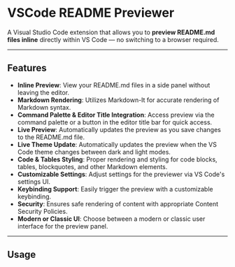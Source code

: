 # VSCode README Previewer

A Visual Studio Code extension that allows you to **preview README.md files inline** directly within VS Code — no switching to a browser required.

---

## Features

- **Inline Preview**: View your README.md files in a side panel without leaving the editor.
- **Markdown Rendering**: Utilizes Markdown-It for accurate rendering of Markdown syntax.
- **Command Palette & Editor Title Integration**: Access preview via the command palette or a button in the editor title bar for quick access.
- **Live Preview**: Automatically updates the preview as you save changes to the README.md file.
- **Live Theme Update**: Automatically updates the preview when the VS Code theme changes between dark and light modes.
- **Code & Tables Styling**: Proper rendering and styling for code blocks, tables, blockquotes, and other Markdown elements.
- **Customizable Settings**: Adjust settings for the previewer via VS Code's settings UI.
- **Keybinding Support**: Easily trigger the preview with a customizable keybinding.
- **Security**: Ensures safe rendering of content with appropriate Content Security Policies.
- **Modern or Classic UI**: Choose between a modern or classic user interface for the preview panel.

---

## Usage



